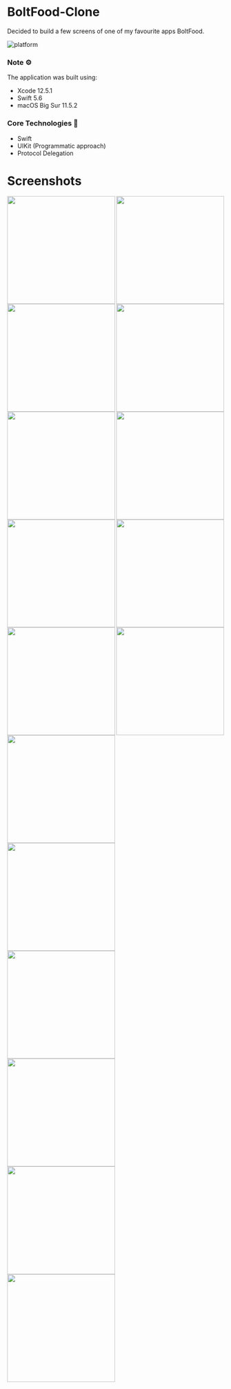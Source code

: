 # BoltFood-Clone
Decided to build a few screens of one of my favourite apps BoltFood.

![platform](https://img.shields.io/badge/platform-iOS-orange?style=flat-square)

### Note ⚙️
The application was built using: 
* Xcode 12.5.1
* Swift 5.6
* macOS Big Sur 11.5.2

### Core Technologies 📲
* Swift
* UIKit (Programmatic approach)
* Protocol Delegation


# Screenshots
<img align='left' src="BoltFood-Clone/Assets.xcassets/home-1.imageset/home.png"  width="250">
<img align='left' src="BoltFood-Clone/Assets.xcassets/toprated.imageset/toprated.png"  width="250">
<img  src="BoltFood-Clone/Assets.xcassets/restaurants.imageset/restaurants.png"  width="250">


<img align='left' src="BoltFood-Clone/Assets.xcassets/detail1.imageset/detail1.png"  width="250">
<img align='left' src="BoltFood-Clone/Assets.xcassets/detail2.imageset/detail2.png"  width="250">
<img src="BoltFood-Clone/Assets.xcassets/detail3.imageset/detail3.png"  width="250">


<img align='left' src="BoltFood-Clone/Assets.xcassets/address.imageset/address.png"  width="250">
<img align='left' src="BoltFood-Clone/Assets.xcassets/search.imageset/search.png"  width="250">
<img src="BoltFood-Clone/Assets.xcassets/search2.imageset/search2.png"  width="250">

<img align='left' src="BoltFood-Clone/Assets.xcassets/orders.imageset/orders.png"  width="250">
<img align='left' src="BoltFood-Clone/Assets.xcassets/settings.imageset/settings.png"  width="250">
<img src="BoltFood-Clone/Assets.xcassets/payment.imageset/payment.png"  width="250">


<img align='left' src="BoltFood-Clone/Assets.xcassets/promo.imageset/promo.png"  width="250">
<img align='left' src="BoltFood-Clone/Assets.xcassets/profile.imageset/profile.png"  width="250">
<img src="BoltFood-Clone/Assets.xcassets/about.imageset/about.png"  width="250">


<img align='left' src="BoltFood-Clone/Assets.xcassets/register.imageset/register.png"  width="250">
